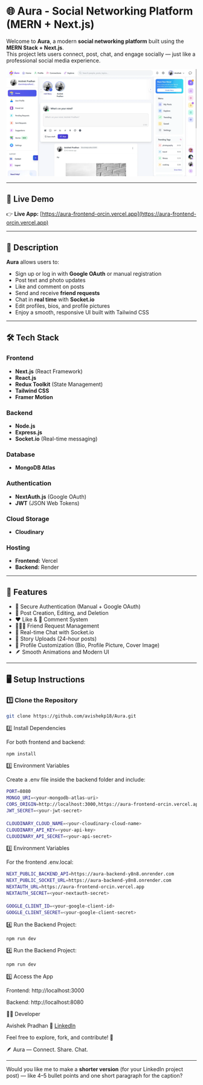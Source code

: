 # 🌐 Aura - Social Networking Platform (MERN + Next.js)

Welcome to **Aura**, a modern **social networking platform** built using the **MERN Stack + Next.js**.  
This project lets users connect, post, chat, and engage socially — just like a professional social media experience.

![Website Screenshot](./Aura.webp)

---

## 🚀 Live Demo

👉 **Live App:** [https://aura-frontend-orcin.vercel.app](https://aura-frontend-orcin.vercel.app)

---

## 📄 Description

**Aura** allows users to:

- Sign up or log in with **Google OAuth** or manual registration
- Post text and photo updates
- Like and comment on posts
- Send and receive **friend requests**
- Chat in **real time** with **Socket.io**
- Edit profiles, bios, and profile pictures
- Enjoy a smooth, responsive UI built with Tailwind CSS

---

## 🛠️ Tech Stack

### **Frontend**

- **Next.js** (React Framework)
- **React.js**
- **Redux Toolkit** (State Management)
- **Tailwind CSS**
- **Framer Motion**

### **Backend**

- **Node.js**
- **Express.js**
- **Socket.io** (Real-time messaging)

### **Database**

- **MongoDB Atlas**

### **Authentication**

- **NextAuth.js** (Google OAuth)
- **JWT** (JSON Web Tokens)

### **Cloud Storage**

- **Cloudinary**

### **Hosting**

- **Frontend:** Vercel
- **Backend:** Render

---

## 🔧 Features

- 🔐 Secure Authentication (Manual + Google OAuth)
- 📝 Post Creation, Editing, and Deletion
- ❤️ Like & 💬 Comment System
- 🧑‍🤝‍🧑 Friend Request Management
- 💬 Real-time Chat with Socket.io
- 🧾 Story Uploads (24-hour posts)
- 👤 Profile Customization (Bio, Profile Picture, Cover Image)
- 🪶 Smooth Animations and Modern UI

---

## 🖥️ Setup Instructions

### 1️⃣ Clone the Repository

```bash
git clone https://github.com/avishekp18/Aura.git

```

2️⃣ Install Dependencies

For both frontend and backend:

```bash
npm install

```

3️⃣ Environment Variables

Create a .env file inside the backend folder and include:

```bash
PORT=8080
MONGO_URI=<your-mongodb-atlas-uri>
CORS_ORIGIN=http://localhost:3000,https://aura-frontend-orcin.vercel.app
JWT_SECRET=<your-jwt-secret>

CLOUDINARY_CLOUD_NAME=<your-cloudinary-cloud-name>
CLOUDINARY_API_KEY=<your-api-key>
CLOUDINARY_API_SECRET=<your-api-secret>


```

3️⃣ Environment Variables

For the frontend .env.local:

```bash
NEXT_PUBLIC_BACKEND_API=https://aura-backend-y8n8.onrender.com
NEXT_PUBLIC_SOCKET_URL=https://aura-backend-y8n8.onrender.com
NEXTAUTH_URL=https://aura-frontend-orcin.vercel.app
NEXTAUTH_SECRET=<your-nextauth-secret>

GOOGLE_CLIENT_ID=<your-google-client-id>
GOOGLE_CLIENT_SECRET=<your-google-client-secret>

```

4️⃣ Run the Backend Project:

```bash
npm run dev

```

4️⃣ Run the Backend Project:

```bash
npm run dev
```

5️⃣ Access the App

Frontend: http://localhost:3000

Backend: http://localhost:8080

👨‍💻 Developer

Avishek Pradhan
🔗 [LinkedIn](https://www.linkedin.com/in/avishek-pradhan01/)

Feel free to explore, fork, and contribute! 🚀

🪶 Aura — Connect. Share. Chat.

---

Would you like me to make a **shorter version** (for your LinkedIn project post) — like 4–5 bullet points and one short paragraph for the caption?
